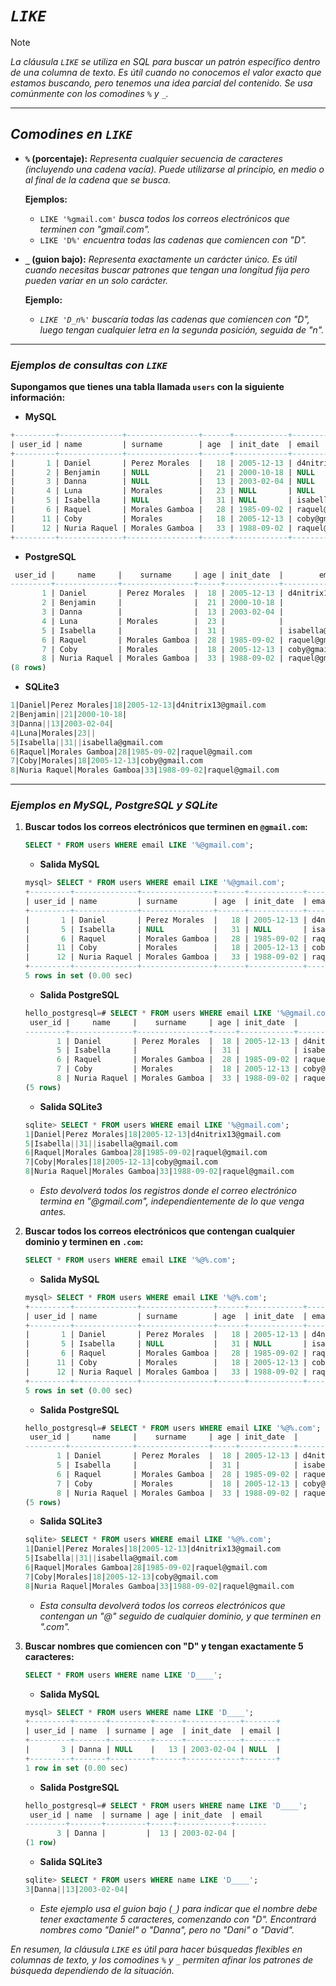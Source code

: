 <!-- Autor: Daniel Benjamin Perez Morales -->
<!-- GitHub: https://github.com/D4nitrix13 -->
<!-- GitLab: https://gitlab.com/D4nitrix13 -->
<!-- Correo electrónico: danielperezdev@proton.me -->

# ***`LIKE`***

> [!NOTE]
> *La cláusula `LIKE` se utiliza en SQL para buscar un patrón específico dentro de una columna de texto. Es útil cuando no conocemos el valor exacto que estamos buscando, pero tenemos una idea parcial del contenido. Se usa comúnmente con los comodines `%` y `_`.*

---

## ***Comodines en `LIKE`***

- **`%` (porcentaje):** *Representa cualquier secuencia de caracteres (incluyendo una cadena vacía). Puede utilizarse al principio, en medio o al final de la cadena que se busca.*
  
  **Ejemplos:**
  - `LIKE '%gmail.com'` *busca todos los correos electrónicos que terminen con "gmail.com".*
  - `LIKE 'D%'` *encuentra todas las cadenas que comiencen con "D".*

- **`_` (guion bajo):** *Representa exactamente un carácter único. Es útil cuando necesitas buscar patrones que tengan una longitud fija pero pueden variar en un solo carácter.*
  
  **Ejemplo:**
  - *`LIKE 'D_n%'` buscaría todas las cadenas que comiencen con "D", luego tengan cualquier letra en la segunda posición, seguida de "n".*

---

### ***Ejemplos de consultas con `LIKE`***

**Supongamos que tienes una tabla llamada `users` con la siguiente información:**

- **MySQL**

```sql
+---------+--------------+----------------+------+------------+----------------------+
| user_id | name         | surname        | age  | init_date  | email                |
+---------+--------------+----------------+------+------------+----------------------+
|       1 | Daniel       | Perez Morales  |   18 | 2005-12-13 | d4nitrix13@gmail.com |
|       2 | Benjamin     | NULL           |   21 | 2000-10-18 | NULL                 |
|       3 | Danna        | NULL           |   13 | 2003-02-04 | NULL                 |
|       4 | Luna         | Morales        |   23 | NULL       | NULL                 |
|       5 | Isabella     | NULL           |   31 | NULL       | isabella@gmail.com   |
|       6 | Raquel       | Morales Gamboa |   28 | 1985-09-02 | raquel@gmail.com     |
|      11 | Coby         | Morales        |   18 | 2005-12-13 | coby@gmail.com       |
|      12 | Nuria Raquel | Morales Gamboa |   33 | 1988-09-02 | raquel@gmail.com     |
+---------+--------------+----------------+------+------------+----------------------+
```

- **PostgreSQL**

```sql
 user_id |     name     |    surname     | age | init_date  |        email
---------+--------------+----------------+-----+------------+----------------------
       1 | Daniel       | Perez Morales  |  18 | 2005-12-13 | d4nitrix13@gmail.com
       2 | Benjamin     |                |  21 | 2000-10-18 |
       3 | Danna        |                |  13 | 2003-02-04 |
       4 | Luna         | Morales        |  23 |            |
       5 | Isabella     |                |  31 |            | isabella@gmail.com
       6 | Raquel       | Morales Gamboa |  28 | 1985-09-02 | raquel@gmail.com
       7 | Coby         | Morales        |  18 | 2005-12-13 | coby@gmail.com
       8 | Nuria Raquel | Morales Gamboa |  33 | 1988-09-02 | raquel@gmail.com
(8 rows)
```

- **SQLite3**

```sql
1|Daniel|Perez Morales|18|2005-12-13|d4nitrix13@gmail.com
2|Benjamin||21|2000-10-18|
3|Danna||13|2003-02-04|
4|Luna|Morales|23||
5|Isabella||31||isabella@gmail.com
6|Raquel|Morales Gamboa|28|1985-09-02|raquel@gmail.com
7|Coby|Morales|18|2005-12-13|coby@gmail.com
8|Nuria Raquel|Morales Gamboa|33|1988-09-02|raquel@gmail.com
```

---

### ***Ejemplos en MySQL, PostgreSQL y SQLite***

1. **Buscar todos los correos electrónicos que terminen en `@gmail.com`:**

   ```sql
   SELECT * FROM users WHERE email LIKE '%@gmail.com';
   ```

    - **Salida MySQL**

    ```sql
    mysql> SELECT * FROM users WHERE email LIKE '%@gmail.com';
    +---------+--------------+----------------+------+------------+----------------------+
    | user_id | name         | surname        | age  | init_date  | email                |
    +---------+--------------+----------------+------+------------+----------------------+
    |       1 | Daniel       | Perez Morales  |   18 | 2005-12-13 | d4nitrix13@gmail.com |
    |       5 | Isabella     | NULL           |   31 | NULL       | isabella@gmail.com   |
    |       6 | Raquel       | Morales Gamboa |   28 | 1985-09-02 | raquel@gmail.com     |
    |      11 | Coby         | Morales        |   18 | 2005-12-13 | coby@gmail.com       |
    |      12 | Nuria Raquel | Morales Gamboa |   33 | 1988-09-02 | raquel@gmail.com     |
    +---------+--------------+----------------+------+------------+----------------------+
    5 rows in set (0.00 sec)
    ```

    - **Salida PostgreSQL**

    ```sql
    hello_postgresql=# SELECT * FROM users WHERE email LIKE '%@gmail.com';
     user_id |     name     |    surname     | age | init_date  |        email
    ---------+--------------+----------------+-----+------------+----------------------
           1 | Daniel       | Perez Morales  |  18 | 2005-12-13 | d4nitrix13@gmail.com
           5 | Isabella     |                |  31 |            | isabella@gmail.com
           6 | Raquel       | Morales Gamboa |  28 | 1985-09-02 | raquel@gmail.com
           7 | Coby         | Morales        |  18 | 2005-12-13 | coby@gmail.com
           8 | Nuria Raquel | Morales Gamboa |  33 | 1988-09-02 | raquel@gmail.com
    (5 rows)
    ```

    - **Salida SQLite3**

    ```sql
    sqlite> SELECT * FROM users WHERE email LIKE '%@gmail.com';
    1|Daniel|Perez Morales|18|2005-12-13|d4nitrix13@gmail.com
    5|Isabella||31||isabella@gmail.com
    6|Raquel|Morales Gamboa|28|1985-09-02|raquel@gmail.com
    7|Coby|Morales|18|2005-12-13|coby@gmail.com
    8|Nuria Raquel|Morales Gamboa|33|1988-09-02|raquel@gmail.com
    ```

   - *Esto devolverá todos los registros donde el correo electrónico termina en "@gmail.com", independientemente de lo que venga antes.*

2. **Buscar todos los correos electrónicos que contengan cualquier dominio y terminen en `.com`:**

   ```sql
   SELECT * FROM users WHERE email LIKE '%@%.com';
   ```

    - **Salida MySQL**

    ```sql
    mysql> SELECT * FROM users WHERE email LIKE '%@%.com';
    +---------+--------------+----------------+------+------------+----------------------+
    | user_id | name         | surname        | age  | init_date  | email                |
    +---------+--------------+----------------+------+------------+----------------------+
    |       1 | Daniel       | Perez Morales  |   18 | 2005-12-13 | d4nitrix13@gmail.com |
    |       5 | Isabella     | NULL           |   31 | NULL       | isabella@gmail.com   |
    |       6 | Raquel       | Morales Gamboa |   28 | 1985-09-02 | raquel@gmail.com     |
    |      11 | Coby         | Morales        |   18 | 2005-12-13 | coby@gmail.com       |
    |      12 | Nuria Raquel | Morales Gamboa |   33 | 1988-09-02 | raquel@gmail.com     |
    +---------+--------------+----------------+------+------------+----------------------+
    5 rows in set (0.00 sec)
    ```

    - **Salida PostgreSQL**

    ```sql
    hello_postgresql=# SELECT * FROM users WHERE email LIKE '%@%.com';
     user_id |     name     |    surname     | age | init_date  |        email
    ---------+--------------+----------------+-----+------------+----------------------
           1 | Daniel       | Perez Morales  |  18 | 2005-12-13 | d4nitrix13@gmail.com
           5 | Isabella     |                |  31 |            | isabella@gmail.com
           6 | Raquel       | Morales Gamboa |  28 | 1985-09-02 | raquel@gmail.com
           7 | Coby         | Morales        |  18 | 2005-12-13 | coby@gmail.com
           8 | Nuria Raquel | Morales Gamboa |  33 | 1988-09-02 | raquel@gmail.com
    (5 rows)
    ```

    - **Salida SQLite3**

    ```sql
    sqlite> SELECT * FROM users WHERE email LIKE '%@%.com';
    1|Daniel|Perez Morales|18|2005-12-13|d4nitrix13@gmail.com
    5|Isabella||31||isabella@gmail.com
    6|Raquel|Morales Gamboa|28|1985-09-02|raquel@gmail.com
    7|Coby|Morales|18|2005-12-13|coby@gmail.com
    8|Nuria Raquel|Morales Gamboa|33|1988-09-02|raquel@gmail.com
    ```

   - *Esta consulta devolverá todos los correos electrónicos que contengan un "@" seguido de cualquier dominio, y que terminen en ".com".*

3. **Buscar nombres que comiencen con "D" y tengan exactamente 5 caracteres:**

   ```sql
   SELECT * FROM users WHERE name LIKE 'D____';
   ```

    - **Salida MySQL**

    ```sql
    mysql> SELECT * FROM users WHERE name LIKE 'D____';
    +---------+-------+---------+------+------------+-------+
    | user_id | name  | surname | age  | init_date  | email |
    +---------+-------+---------+------+------------+-------+
    |       3 | Danna | NULL    |   13 | 2003-02-04 | NULL  |
    +---------+-------+---------+------+------------+-------+
    1 row in set (0.00 sec)
    ```

    - **Salida PostgreSQL**

    ```sql
    hello_postgresql=# SELECT * FROM users WHERE name LIKE 'D____';
     user_id | name  | surname | age | init_date  | email
    ---------+-------+---------+-----+------------+-------
           3 | Danna |         |  13 | 2003-02-04 |
    (1 row)
    ```

    - **Salida SQLite3**

    ```sql
    sqlite> SELECT * FROM users WHERE name LIKE 'D____';
    3|Danna||13|2003-02-04|
    ```

   - *Este ejemplo usa el guion bajo (`_`) para indicar que el nombre debe tener exactamente 5 caracteres, comenzando con "D". Encontrará nombres como "Daniel" o "Danna", pero no "Dani" o "David".*

*En resumen, la cláusula `LIKE` es útil para hacer búsquedas flexibles en columnas de texto, y los comodines `%` y `_` permiten afinar los patrones de búsqueda dependiendo de la situación.*
